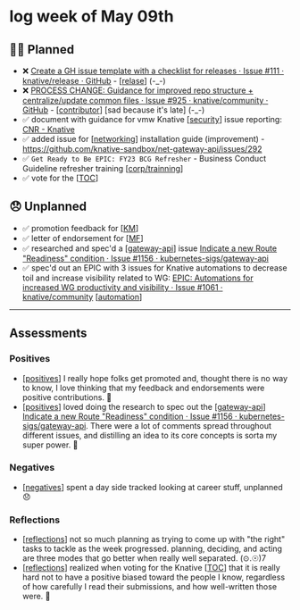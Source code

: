 # log week of May 09th

## 🙋‍♀️ Planned
- ❌  [Create a GH issue template with a checklist for releases · Issue #111 · knative/release · GitHub](https://github.com/knative/release/issues/111) - [[relase]] (-_-)
- ❌ [PROCESS CHANGE: Guidance for improved repo structure + centralize/update common files · Issue #925 · knative/community · GitHub](https://github.com/knative/community/issues/925) - [[contributor]] [sad because it's late] (-_-)
- ✅ document with guidance for vmw Knative [[security]] issue reporting: [CNR - Knative](https://github.com/orgs/vmware-tanzu/projects/26/views/1)
- ✅ added issue for [[networking]] installation guide (improvement) - https://github.com/knative-sandbox/net-gateway-api/issues/292
- ✅ `Get Ready to Be EPIC: FY23 BCG Refresher` - Business Conduct Guideline refresher training [[corp/trainning]]
- ✅ vote for the [[TOC]]
## 😞 Unplanned

- ✅ promotion feedback for [[KM]]
- ✅ letter of endorsement for [[MF]]
- ✅ researched and spec'd a [[gateway-api]] issue [Indicate a new Route "Readiness" condition · Issue #1156 · kubernetes-sigs/gateway-api](https://github.com/kubernetes-sigs/gateway-api/issues/1156)
- ✅ spec'd out an EPIC with 3 issues for Knative automations to decrease toil and increase visibility related to WG: [EPIC: Automations for increased WG productivity and visibility · Issue #1061 · knative/community](https://github.com/knative/community/issues/1061) [[automation]]

---
## Assessments
### Positives
- [[positives]] I really hope folks get promoted and, thought there is no way to know, I love thinking that my feedback and endorsements were positive contributions. 💼
- [[positives]] loved doing the research to spec out the [[gateway-api]] [Indicate a new Route "Readiness" condition · Issue #1156 · kubernetes-sigs/gateway-api](https://github.com/kubernetes-sigs/gateway-api/issues/1156). There were a lot of comments spread throughout different issues, and distilling an idea to its core concepts is sorta my super power. 🥰

### Negatives
- [[negatives]] spent a day side tracked looking at career stuff, unplanned 😞
### Reflections
- [[reflections]] not so much planning as trying to come up with "the right" tasks to tackle as the week progressed. planning, deciding, and acting are three modes that go better when really well separated. (⊙.☉)7
- [[reflections]] realized when voting for the Knative [[TOC]] that it is really hard not to have a positive biased toward the people I know, regardless of how carefully I read their submissions, and how well-written those were. 🥵





[//begin]: # "Autogenerated link references for markdown compatibility"
[relase]: ../../oss/relase.md "relase"
[contributor]: ../../oss/contributor.md "contributor"
[security]: ../../oss/security.md "security"
[networking]: ../../knative/networking.md "networking"
[corp/trainning]: ../../corp/trainning.md "training"
[TOC]: ../../oss/TOC.md "TOC"
[KM]: ../../collaborators/KM.md "KM"
[MF]: ../../collaborators/MF.md "MF"
[gateway-api]: ../../kubernetes/gateway-api.md "Kubernetes Gateway API"
[automation]: ../../oss/automation.md "automation"
[positives]: ../positives.md "positives"
[negatives]: ../negatives.md "negatives"
[reflections]: ../reflections.md "reflections"
[//end]: # "Autogenerated link references"